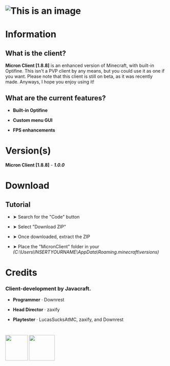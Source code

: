 # ![This is an image](https://i.imgur.com/gh7oJ1U.png)

# Information

## What is the client?

**Micron Client [1.8.8]** is an enhanced version of Minecraft, with built-in Optifine. This isn't a PVP client by any means, but you could use it as one if you want.
Please note that this client is still on beta, as it was recently made. Anyways, I hope you enjoy using it!

## What are the current features?

- **Built-in Optifine**
 
- **Custom menu GUI**
 
- **FPS enhancements**
 
# Version(s)

**Micron Client [1.8.8]** - ***1.0.0***

# Download

## Tutorial

- ➤ Search for the "Code" button

- ➤ Select "Download ZIP"

- ➤ Once downloaded, extract the ZIP

- ➤ Place the "MicronClient" folder in your *(C:\Users\INSERTYOURNAME\AppData\Roaming\.minecraft\versions)*

# Credits

### **Client-development by Javacraft.**

- **Programmer** · Downrest
 
- **Head Director** · zaxify
 
- **Playtester** · LucasSucksAtMC, zaxify, and Downrest

#

<img src="https://i.imgur.com/AMvn5Hc.png" width="70" height="80">  <img src="https://i.imgur.com/6byE4V6.png" width="80" height="80">

